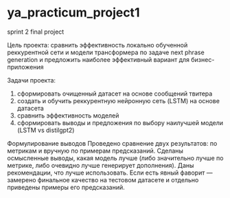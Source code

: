 # ya_practicum_project1
sprint 2 final project

Цель проекта: 
сравнить эффективность локально обученной реккурентной сети и модели трансформера по задаче next phrase generation и предложить наиболее эффективный вариант для бизнес-приложения

Задачи проекта:
1) сформировать очищенный датасет на основе сообщений твитера
2) создать и обучить реккурентную нейронную сеть (LSTM) на основе датасета
3) сравнить эффективность моделей
4) сформировать выводы и предложения по выбору наилучшей модели (LSTM vs distilgpt2)



Формулирование выводов
Проведено сравнение двух результатов: по метрикам и вручную по примерам предсказаний.
Сделаны осмысленные выводы, какая модель лучше (либо значительно лучше по метрике, либо очевидно лучше генерирует дополнения). Даны рекомендации, что лучше использовать. Если есть явный фаворит — замерено финальное качество на тестовом датасете и отдельно приведены примеры его предсказаний.
